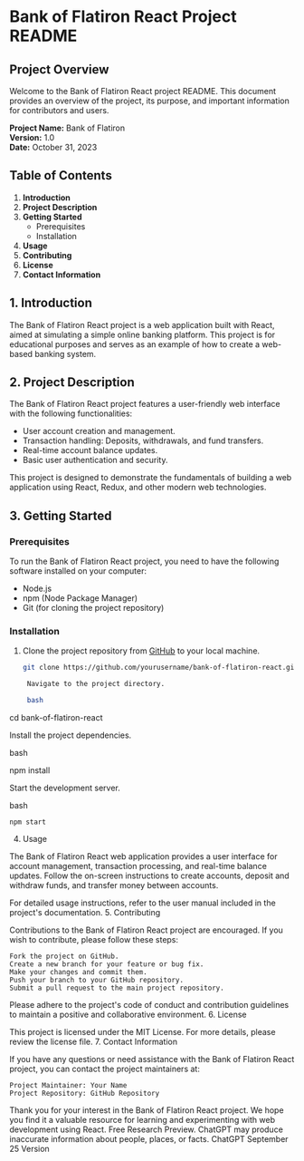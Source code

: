# Bank of Flatiron React Project README

## Project Overview

Welcome to the Bank of Flatiron React project README. This document provides an overview of the project, its purpose, and important information for contributors and users.

**Project Name:** Bank of Flatiron  
**Version:** 1.0  
**Date:** October 31, 2023  

## Table of Contents

1. **Introduction**
2. **Project Description**
3. **Getting Started**
    - Prerequisites
    - Installation
4. **Usage**
5. **Contributing**
6. **License**
7. **Contact Information**

## 1. Introduction

The Bank of Flatiron React project is a web application built with React, aimed at simulating a simple online banking platform. This project is for educational purposes and serves as an example of how to create a web-based banking system.

## 2. Project Description

The Bank of Flatiron React project features a user-friendly web interface with the following functionalities:

- User account creation and management.
- Transaction handling: Deposits, withdrawals, and fund transfers.
- Real-time account balance updates.
- Basic user authentication and security.

This project is designed to demonstrate the fundamentals of building a web application using React, Redux, and other modern web technologies.

## 3. Getting Started

### Prerequisites

To run the Bank of Flatiron React project, you need to have the following software installed on your computer:

- Node.js
- npm (Node Package Manager)
- Git (for cloning the project repository)

### Installation

1. Clone the project repository from [GitHub](https://github.com/ianmaboi/bank-of-flatiron-react.git) to your local machine.

   ```bash
   git clone https://github.com/yourusername/bank-of-flatiron-react.git

    Navigate to the project directory.

    bash

cd bank-of-flatiron-react

Install the project dependencies.

bash

npm install

Start the development server.

bash

    npm start

4. Usage

The Bank of Flatiron React web application provides a user interface for account management, transaction processing, and real-time balance updates. Follow the on-screen instructions to create accounts, deposit and withdraw funds, and transfer money between accounts.

For detailed usage instructions, refer to the user manual included in the project's documentation.
5. Contributing

Contributions to the Bank of Flatiron React project are encouraged. If you wish to contribute, please follow these steps:

    Fork the project on GitHub.
    Create a new branch for your feature or bug fix.
    Make your changes and commit them.
    Push your branch to your GitHub repository.
    Submit a pull request to the main project repository.

Please adhere to the project's code of conduct and contribution guidelines to maintain a positive and collaborative environment.
6. License

This project is licensed under the MIT License. For more details, please review the license file.
7. Contact Information

If you have any questions or need assistance with the Bank of Flatiron React project, you can contact the project maintainers at:

    Project Maintainer: Your Name
    Project Repository: GitHub Repository

Thank you for your interest in the Bank of Flatiron React project. We hope you find it a valuable resource for learning and experimenting with web development using React.
Free Research Preview. ChatGPT may produce inaccurate information about people, places, or facts. ChatGPT September 25 Version
